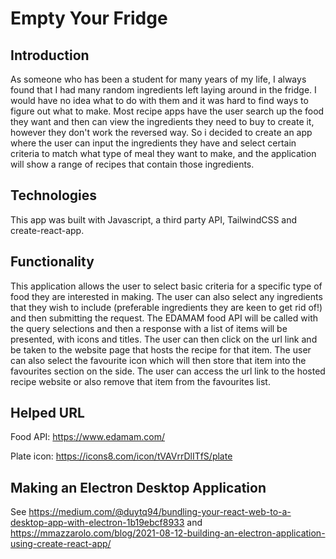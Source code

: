 # Empty Your Fridge

## Introduction

As someone who has been a student for many years of my life, I always found that I had many random ingredients left laying around in the fridge. I would have no idea what to do with them and it was hard to find ways to figure out what to make. Most recipe apps have the user search up the food they want and then can view the ingredients they need to buy to create it, however they don't work the reversed way. So i decided to create an app where the user can input the ingredients they have and select certain criteria to match what type of meal they want to make, and the application will show a range of recipes that contain those ingredients.

## Technologies

This app was built with Javascript, a third party API, TailwindCSS and create-react-app.

## Functionality

This application allows the user to select basic criteria for a specific type of food they are interested in making. The user can also select any ingredients that they wish to include (preferable ingredients they are keen to get rid of!) and then submitting the request. The EDAMAM food API will be called with the query selections and then a response with a list of items will be presented, with icons and titles. The user can then click on the url link and be taken to the website page that hosts the recipe for that item. The user can also select the favourite icon which will then store that item into the favourites section on the side. The user can access the url link to the hosted recipe website or also remove that item from the favourites list.

## Helped URL

Food API: https://www.edamam.com/

Plate icon: https://icons8.com/icon/tVAVrrDlITfS/plate

## Making an Electron Desktop Application

See https://medium.com/@duytq94/bundling-your-react-web-to-a-desktop-app-with-electron-1b19ebcf8933 and https://mmazzarolo.com/blog/2021-08-12-building-an-electron-application-using-create-react-app/
